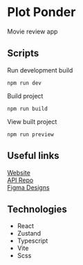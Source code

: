 # Plot Ponder

Movie review app

## Scripts

Run development build

```
npm run dev
```

Build project

```
npm run build
```

View built project

```
npm run preview
```

## Useful links
[Website]( https://tst.plotponder.com) \
[API Repo](https://github.com/xfvelocity/plot-ponder-api) \
[Figma Designs](https://www.figma.com/file/8LRaNUHZsYncQnifAyFobp/PlotPonder-Reviewer?type=design&node-id=0%3A1&mode=design&t=bPgC26bmbvj3w8xo-1)

## Technologies

- React
- Zustand
- Typescript
- Vite
- Scss

